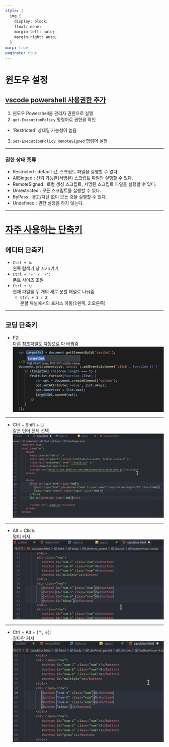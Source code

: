 ```yaml
---
style: |
  img {
    display: block;
    float: none;
    margin-left: auto;
    margin-right: auto;
  }
marp: true
paginate: true
---
```

# 윈도우 설정

## [vscode powershell 사용권한 추가](https://velog.io/@khakhid/VSCode-%ED%84%B0%EB%AF%B8%EB%84%90-Powershell-%EC%8B%A4%ED%96%89-%EC%A0%95%EC%B1%85-%EA%B6%8C%ED%95%9C-%EB%B3%80%EA%B2%BD%ED%95%98%EA%B8%B0)
1. 윈도우 Powershell을 관리자 권한으로 실행
2. `get-ExecutionPolicy` 명령어로 권한을 확인
  - 'Restricted' 상태일 가능성이 높음
3. `Set-ExecutionPolicy RemoteSigned` 명령어 실행

---
### 권한 상태 종류
  - Restricted : default 값, 스크립트 파일을 실행할 수 없다.
  - AllSinged : 신뢰 가능한(서명된) 스크립트 파일만 실행할 수 있다.
  - RemoteSigned : 로컬 생성 스크립트, 서명된 스크립트 파일을 실행할 수 있다.
  - Unrestricted : 모든 스크립트를 실행할 수 있다.
  - ByPass : 경고/차단 없이 모든 것을 실행할 수 있다.
  - Undefined : 권한 설정을 하지 않는다.

---
# [자주 사용하는 단축키](https://inpa.tistory.com/entry/VS-Code-%E2%8F%B1%EF%B8%8F-%EC%9C%A0%EC%9A%A9%ED%95%9C-%EB%8B%A8%EC%B6%95%ED%82%A4-%EC%A0%95%EB%A6%AC#f2__ctrl_+_h_%EB%88%8C%EB%9F%AC%EC%84%9C_%EB%AA%A8%EB%93%A0_%EB%8B%A8%EC%96%B4_%EB%B0%94%EA%BE%B8%EB%8A%94_%EA%B8%B0%EB%8A%A5%EC%9D%84_%ED%95%9C%EB%B2%88%EC%97%90_%EA%B0%80%EB%8A%A5)

## 에디터 단축키 
- `Ctrl + b`:     
왼쪽 탐색기 창 끄기/켜기
- `Ctrl + '+' / '-'`:    
폰트 사이즈 조절 
- `Ctrl + \`:    
현재 파일을 두 개의 세로 분할 패널로 나눠줌 
  - `Ctrl + 1 / 2`:    
  분할 패널에서의 포커스 이동(1:왼쪽, 2:오른쪽)   

---
## 코딩 단축키 
- F2:    
다른 참조파일도 자동으로 다 바꿔줌 
![w:900](./img/vscode/image.png)

---
- Ctrl + Shift + L:     
같은 단어 전체 선택 
![w:900](./img/vscode/image-1.png)

---
- Alt + Click:    
멀티 커서 
![w:900](./img/vscode/image-2.png)

---
- Ctrl + Alt + (↑, ↓):     
길다란 커서 
![w:800](./img/vscode/image-3.png)




